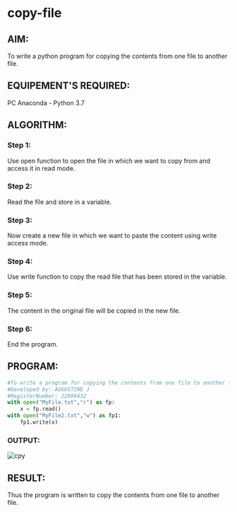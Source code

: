 # copy-file
## AIM:
To write a python program for copying the contents from one file to another file.
## EQUIPEMENT'S REQUIRED: 
PC
Anaconda - Python 3.7
## ALGORITHM: 
### Step 1:
Use open function to open the file in which we want to copy from and access it in read mode.
### Step 2: 
 Read the file and store in a variable.
### Step 3: 
Now create a new file in which we want to paste the content using write access mode.
### Step 4:  
Use write function to copy the read file that has been stored in the variable.
### Step 5: 
The content in the original file will be copied in the new file.
### Step 6: 
End the program.
## PROGRAM:
```python
#To write a program for copying the contents from one file to another file.
#Developed by: AUGUSTINE J
#RegisterNumber: 22009432
with open("MyFile.txt","r") as fp:
    x = fp.read()
with open("MyFile2.txt","w") as fp1:
    fp1.write(x)
```
### OUTPUT:
![cpy](https://user-images.githubusercontent.com/119404460/214833312-565d015d-2143-47d6-a9b5-a9ffed8c30ef.jpg)



## RESULT:
Thus the program is written to copy the contents from one file to another file.
